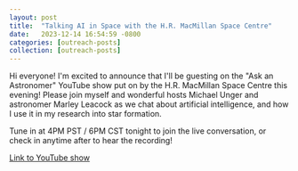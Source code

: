 ```yaml
---
layout: post
title:  "Talking AI in Space with the H.R. MacMillan Space Centre"
date:   2023-12-14 16:54:59 -0800
categories: [outreach-posts] 
collection: [outreach-posts]
---
```


Hi everyone! I'm excited to announce that I'll be guesting on the "Ask an Astronomer" YouTube show put on by the H.R. MacMillan Space Centre this evening! Please join myself and wonderful hosts Michael Unger and astronomer Marley Leacock as we chat about artificial intelligence, and how I use it in my research into star formation.

Tune in at 4PM PST / 6PM CST tonight to join the live conversation, or check in anytime after to hear the recording!


<a href="https://youtube.com/live/IA7wzDpOL-Y?feature=share">Link to YouTube show</a>
